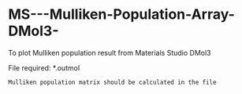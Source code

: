 # MS---Mulliken-Population-Array-DMol3-
To plot Mulliken population result from Materials Studio DMol3

File required: *.outmol

    Mulliken population matrix should be calculated in the file
